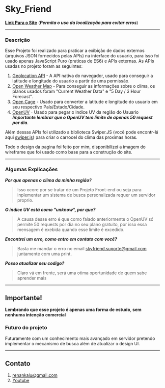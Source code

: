 # Sky_Friend

**[Link Para o Site](https://sky-friend.vercel.app/)** (___Permita o uso da localização para evitar erros___)

---

### Descrição
 Esse Projeto foi realizado para praticar a exibição de dados externos (arquivos JSON fornecidos pelas APIs) na interface do usuario, para isso foi usado apenas JavaScript Puro (praticas de ES6) e APIs externas. As APIs usadas no projeto foram as seguintes: 
 
1. [Geolocation API](https://developer.mozilla.org/en-US/docs/Web/API/Navigator/geolocation) - A API nativa do navegador, usado para conseguir a latitude e longitude do usuario a partir de uma permissão. 
2. [Open Weather Map](https://openweathermap.org/) - Para conseguir as informações sobre o clima, os planos usados foram "Current Weather Data" e "5 Day / 3 Hour Forecast".
3. [Open Cage](https://opencagedata.com/) - Usado para converter a latitude e longitude do usuario em seu respectivo País/Estado/Cidade.
4. [OpenUV](https://www.openuv.io/dashboard) - Usado para pegar o Indice UV da região do Usuario ___Importante lembrar que o OpenUV tem limite de apenas 50 request por dia___.

 Além dessas APIs foi utilizado a biblioteca Swiper.JS (você pode encontr-lá aqui [swiper.js](https://swiperjs.com/)) para criar o carrocel do clima das proximas horas.
 
 Todo o design da pagina foi feito por mim, disponibilizei a imagem do wireframe que foi usado como base para a construção do site.

---

### Algumas Explicações
___Por que apenas o clima da minha região?___
> Isso ocore por se tratar de um Projeto Front-end ou seja para inplementar um sistema de busca personalizada requer um servidor proprio.

___O indice UV está como "unknow", por que?___
> A causa desse erro é que como falado anteriormente o OpenUV só permite 50 requests por dia no seu plano gratuito, por isso essa mensagem é exebida quando esse limite é excedido.

___Encontrei um erro, como entro em contato com você?___
> Basta me mandar o erro no email [skyfriend.suporte@gmail.com](skyfriend@gmail.com) juntamente com uma print.

___Posso atualizar seu codigo?___
> Claro vá em frente, será uma otima oportunidade de quem sabe aprender mais

---

## Importante! 
 **Lembrando que esse projeto é apenas uma forma de estudo, sem nenhuma intenção comercial** 
### Futuro do projeto 
 Futuramente com um conhecimento mais avançado em servidor pretendo implementar o mecanismo de busca além de atualizar o design UI.
 
 ---
 
 ## Contato
 1. [renankalu@gmail.com](renankalu@gmail.com)
 2. [Youtube]()
